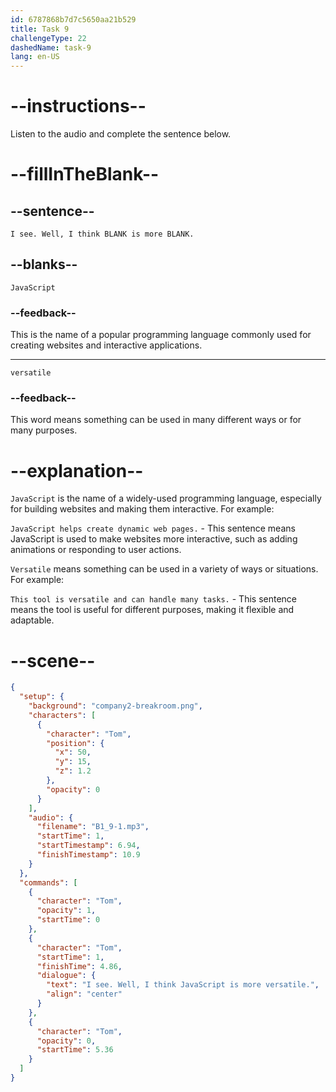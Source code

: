 ```yaml
---
id: 6787868b7d7c5650aa21b529
title: Task 9
challengeType: 22
dashedName: task-9
lang: en-US
---
```


<!-- (audio) Tom: I see. Well, I think JavaScript is more versatile. -->

# --instructions--

Listen to the audio and complete the sentence below.

# --fillInTheBlank--

## --sentence--

`I see. Well, I think BLANK is more BLANK.`

## --blanks--

`JavaScript`

### --feedback--

This is the name of a popular programming language commonly used for creating websites and interactive applications.

---

`versatile`

### --feedback--

This word means something can be used in many different ways or for many purposes.

# --explanation--

`JavaScript` is the name of a widely-used programming language, especially for building websites and making them interactive. For example:

`JavaScript helps create dynamic web pages.` - This sentence means JavaScript is used to make websites more interactive, such as adding animations or responding to user actions.

`Versatile` means something can be used in a variety of ways or situations. For example:

`This tool is versatile and can handle many tasks.` - This sentence means the tool is useful for different purposes, making it flexible and adaptable.

# --scene--

```json
{
  "setup": {
    "background": "company2-breakroom.png",
    "characters": [
      {
        "character": "Tom",
        "position": {
          "x": 50,
          "y": 15,
          "z": 1.2
        },
        "opacity": 0
      }
    ],
    "audio": {
      "filename": "B1_9-1.mp3",
      "startTime": 1,
      "startTimestamp": 6.94,
      "finishTimestamp": 10.9
    }
  },
  "commands": [
    {
      "character": "Tom",
      "opacity": 1,
      "startTime": 0
    },
    {
      "character": "Tom",
      "startTime": 1,
      "finishTime": 4.86,
      "dialogue": {
        "text": "I see. Well, I think JavaScript is more versatile.",
        "align": "center"
      }
    },
    {
      "character": "Tom",
      "opacity": 0,
      "startTime": 5.36
    }
  ]
}
```

